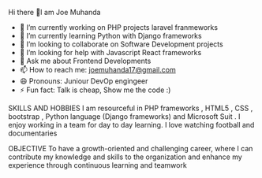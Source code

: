  Hi there 👋I am Joe Muhanda

- 🔭 I’m currently working on PHP projects laravel franmeworks
- 🌱 I’m currently learning Python with Django frameworks
- 👯 I’m looking to collaborate on Software Development projects
- 🤔 I’m looking for help with Javascript React frameworks
- 💬 Ask me about Frontend Developments
- 📫 How to reach me: joemuhanda17@gmail.com
- 😄 Pronouns: Juniour DevOp engingeer
- ⚡ Fun fact: Talk is cheap, Show me the code :)

SKILLS AND HOBBIES
I am resourceful in PHP frameworks , HTML5 , CSS , bootstrap , Python language (Django frameworks) and Microsoft Suit . I enjoy working in a team for day to day learning. I love watching football and documentaries

OBJECTIVE
To have a growth-oriented and challenging career, where I can contribute my knowledge and skills to the organization and enhance my experience through continuous learning and teamwork

